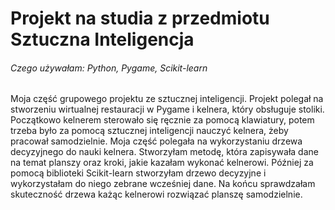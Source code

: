 # Projekt na studia z przedmiotu Sztuczna Inteligencja 


###### Czego używałam: Python, Pygame, Scikit-learn


Moja część grupowego projektu ze sztucznej inteligencji. Projekt polegał na stworzeniu wirtualnej restauracji w Pygame i kelnera, który 
obsługuje stoliki. Początkowo kelnerem sterowało się ręcznie za pomocą klawiatury, potem trzeba było za pomocą sztucznej inteligencji
nauczyć kelnera, żeby pracował samodzielnie. Moja część polegała na wykorzystaniu drzewa decyzyjnego do nauki kelnera. Stworzyłam metodę, 
która zapisywała dane na temat planszy oraz kroki, jakie kazałam wykonać kelnerowi. Później za pomocą biblioteki Scikit-learn stworzyłam
drzewo decyzyjne i wykorzystałam do niego zebrane wcześniej dane. Na końcu sprawdzałam skuteczność drzewa każąc kelnerowi rozwiązać 
planszę samodzielnie. 
